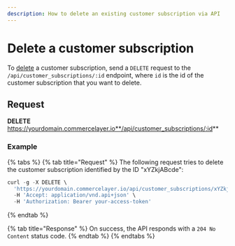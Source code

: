 ```yaml
---
description: How to delete an existing customer subscription via API
---
```


# Delete a customer subscription

To <a href="https://docs.commercelayer.io/developers/deleting-resources" target="_blank">delete</a> a customer subscription, send a `DELETE` request to the `/api/customer_subscriptions/:id` endpoint, where `id` is the id of the customer subscription that you want to delete.

## Request

**DELETE** https://yourdomain.commercelayer.io**/api/customer_subscriptions/:id**

### Example

{% tabs %}
{% tab title="Request" %}
The following request tries to delete the customer subscription identified by the ID "xYZkjABcde":

```javascript
curl -g -X DELETE \
  'https://yourdomain.commercelayer.io/api/customer_subscriptions/xYZkjABcde' \
  -H 'Accept: application/vnd.api+json' \
  -H 'Authorization: Bearer your-access-token'
```
{% endtab %}

{% tab title="Response" %}
On success, the API responds with a `204 No Content` status code.
{% endtab %}
{% endtabs %}

